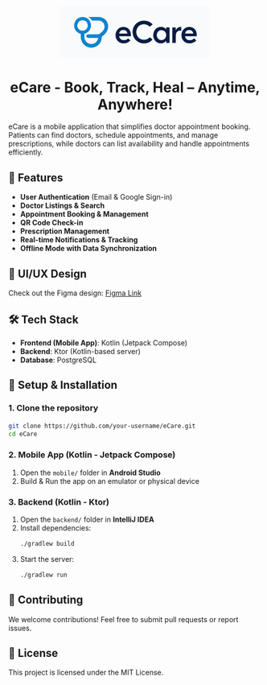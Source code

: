 <p align="center">
  <img src="eCareLogo.png" alt="eCare Logo" width="300"/>
</p>

<h1 align="center">eCare - Book, Track, Heal – Anytime, Anywhere!</h1>


eCare is a mobile application that simplifies doctor appointment booking. Patients can find doctors, schedule appointments, and manage prescriptions, while doctors can list availability and handle appointments efficiently.  

## 🚀 Features  
- **User Authentication** (Email & Google Sign-in)  
- **Doctor Listings & Search**  
- **Appointment Booking & Management**  
- **QR Code Check-in**  
- **Prescription Management**  
- **Real-time Notifications & Tracking**  
- **Offline Mode with Data Synchronization**  

## 🎨 UI/UX Design  
Check out the Figma design: [Figma Link](https://www.figma.com/design/VQXfI3RbxvGorogFeCJw8O/UI?node-id=7-7222&t=K7sVyZju8s8OBmTx-1)  

## 🛠️ Tech Stack  
- **Frontend (Mobile App)**: Kotlin (Jetpack Compose)  
- **Backend**: Ktor (Kotlin-based server)  
- **Database**: PostgreSQL 

## 📂 Setup & Installation  

### **1. Clone the repository**  
   ```sh
   git clone https://github.com/your-username/eCare.git
   cd eCare
   ```  

### **2. Mobile App (Kotlin - Jetpack Compose)**  
1. Open the `mobile/` folder in **Android Studio**  
2. Build & Run the app on an emulator or physical device  

### **3. Backend (Kotlin - Ktor)**  
1. Open the `backend/` folder in **IntelliJ IDEA**  
2. Install dependencies:  
   ```sh
   ./gradlew build
   ```  
3. Start the server:  
   ```sh
   ./gradlew run
   ```  

## 📌 Contributing  
We welcome contributions! Feel free to submit pull requests or report issues.  

## 📄 License  
This project is licensed under the MIT License.  
